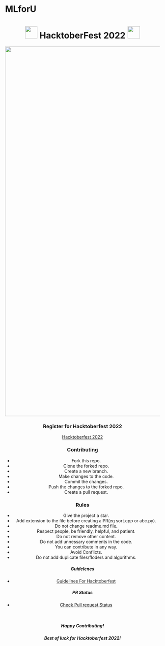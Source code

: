 # MLforU
<h1 align="center"> <img src= "https://www.bleepstatic.com/content/hl-images/2022/04/08/GitHub___headpic.jpg" width= "40" /> HacktoberFest 2022 <img src= "https://www.bleepstatic.com/content/hl-images/2022/04/08/GitHub___headpic.jpg" width= "40" /> </h1>


<div align="center">

<img src= "https://blog.tooljet.com/content/images/2022/09/Screenshot-2022-09-27-at-08.03.21.png" width= "1200"/>

### Register for Hacktoberfest 2022
[Hacktoberfest 2022](https://hacktoberfest.digitalocean.com)


### Contributing

* Fork this repo.
* Clone the forked repo.
* Create a new branch.
* Make changes to the code.
* Commit the changes.
* Push the changes to the forked repo.
* Create a pull request.

### Rules

* Give the project a star.
* Add extension to the file before creating a PR(eg sort.cpp or abc.py).
* Do not change readme.md file.
* Respect people, be friendly, helpful, and patient.
* Do not remove other content.
* Do not add unnessary comments in the code.
* You can contribute in any way.
* Avoid Conflicts.
* Do not add duplicate files/floders and algorithms.



##### Guidelenes
- [Guidelines For Hacktoberfest](https://hacktoberfest.com/participation)
##### PR Status 
- [Check Pull request Status](https://hacktoberfest.com/profile)

<br>
<h5 align="center">Happy Contributing!</h5>
<h5 align="center">Best of luck for Hacktoberfest 2022!</h5>

